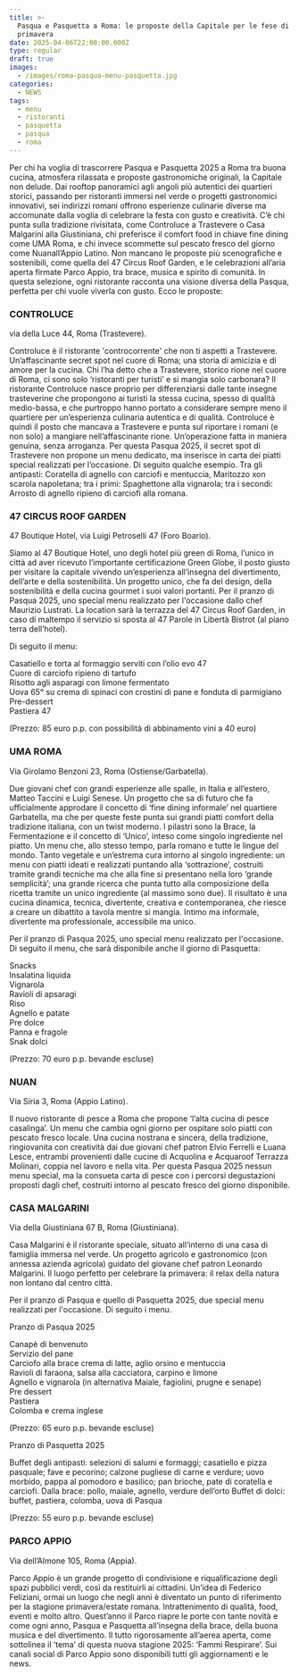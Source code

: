 ```yaml
---
title: >-
  Pasqua e Pasquetta a Roma: le proposte della Capitale per le fese di
  primavera 
date: 2025-04-06T22:00:00.000Z
type: regular
draft: true
images:
  - /images/roma-pasqua-menu-pasquetta.jpg
categories:
  - NEWS
tags:
  - menu
  - ristoranti
  - pasquetta
  - pasqua
  - roma
---
```


Per chi ha voglia di trascorrere Pasqua e Pasquetta 2025 a Roma tra buona cucina, atmosfera rilassata e proposte gastronomiche originali, la Capitale non delude. Dai rooftop panoramici agli angoli più autentici dei quartieri storici, passando per ristoranti immersi nel verde o progetti gastronomici innovativi, sei indirizzi romani offrono esperienze culinarie diverse ma accomunate dalla voglia di celebrare la festa con gusto e creatività. C’è chi punta sulla tradizione rivisitata, come Controluce a Trastevere o Casa Malgarini alla Giustiniana, chi preferisce il comfort food in chiave fine dining come UMA Roma, e chi invece scommette sul pescato fresco del giorno come Nuanall’Appio Latino. Non mancano le proposte più scenografiche e sostenibili, come quella del 47 Circus Roof Garden, e le celebrazioni all’aria aperta firmate Parco Appio, tra brace, musica e spirito di comunità. In questa selezione, ogni ristorante racconta una visione diversa della Pasqua, perfetta per chi vuole viverla con gusto. Ecco le proposte:

### CONTROLUCE

via della Luce 44, Roma (Trastevere). 

Controluce è il ristorante 'controcorrente' che non ti aspetti a Trastevere. Un’affascinante secret spot nel cuore di Roma; una storia di amicizia e di amore per la cucina. Chi l’ha detto che a Trastevere, storico rione nel cuore di Roma, ci sono solo ‘ristoranti per turisti’ e si mangia solo carbonara? Il ristorante Controluce nasce proprio per differenziarsi dalle tante insegne trasteverine che propongono ai turisti la stessa cucina, spesso di qualità medio-bassa, e che purtroppo hanno portato a considerare sempre meno il quartiere per un’esperienza culinaria autentica e di qualità. Controluce è quindi il posto che mancava a Trastevere e punta sul riportare i romani (e non solo) a mangiare nell’affascinante rione. Un’operazione fatta in maniera genuina, senza arroganza. Per questa Pasqua 2025, il secret spot di Trastevere non propone un menu dedicato, ma inserisce in carta dei piatti special realizzati per l’occasione. Di seguito qualche esempio. Tra gli antipasti: Coratella di agnello con carciofi e mentuccia, Maritozzo xon scarola napoletana; tra i primi: Spaghettone alla vignarola; tra i secondi: Arrosto di agnello ripieno di carciofi alla romana.

### 47 CIRCUS ROOF GARDEN

47 Boutique Hotel, via Luigi Petroselli 47 (Foro Boario).

Siamo al 47 Boutique Hotel, uno degli hotel più green di Roma, l’unico in città ad aver ricevuto l’importante certificazione Green Globe, il posto giusto per visitare la capitale vivendo un’esperienza all’insegna del divertimento, dell’arte e della sostenibilità. Un progetto unico, che fa del design, della sostenibilità e della cucina gourmet i suoi valori portanti. Per il pranzo di Pasqua 2025, uno special menu realizzato per l'occasione dallo chef Maurizio Lustrati. La location sarà la terrazza del 47 Circus Roof Garden, in caso di maltempo il servizio si sposta al 47 Parole in Libertà Bistrot (al piano terra dell’hotel).

Di seguito il menu: 

Casatiello e torta al formaggio serviti con l’olio evo 47\
Cuore di carciofo ripieno di tartufo\
Risotto agli asparagi con limone fermentato\
Uova 65° su crema di spinaci con crostini di pane e fonduta di parmigiano\
Pre-dessert\
Pastiera 47

(Prezzo: 85 euro p.p. con possibilità di abbinamento vini a 40 euro)

### UMA ROMA

Via Girolamo Benzoni 23, Roma (Ostiense/Garbatella).

Due giovani chef con grandi esperienze alle spalle, in Italia e all’estero, Matteo Taccini e Luigi Senese. Un progetto che sa di futuro che fa ufficialmente approdare il concetto di ‘fine dining informale’ nel quartiere Garbatella, ma che per queste feste punta sui grandi piatti comfort della tradizione italiana, con un twist moderno. I pilastri sono la Brace, la Fermentazione e il concetto di ‘Unico’, inteso come singolo ingrediente nel piatto. Un menu che, allo stesso tempo, parla romano e tutte le lingue del mondo. Tanto vegetale e un’estrema cura intorno al singolo ingrediente: un menu con piatti ideati e realizzati puntando alla ‘sottrazione’, costruiti tramite grandi tecniche ma che alla fine si presentano nella loro ‘grande semplicità’; una grande ricerca che punta tutto alla composizione della ricetta tramite un unico ingrediente (al massimo sono due). Il risultato è una cucina dinamica, tecnica, divertente, creativa e contemporanea, che riesce a creare un dibattito a tavola mentre si mangia. Intimo ma informale, divertente ma professionale, accessibile ma unico. 

Per il pranzo di Pasqua 2025, uno special menu realizzato per l'occasione. Di seguito il menu, che sarà disponibile anche il giorno di Pasquetta: 

Snacks\
Insalatina liquida\
Vignarola\
Ravioli di apsaragi\
Riso\
Agnello e patate\
Pre dolce\
Panna e fragole\
Snak dolci

(Prezzo: 70 euro p.p. bevande escluse)

### NUAN 

Via Siria 3, Roma (Appio Latino).

Il nuovo ristorante di pesce a Roma che propone ‘l’alta cucina di pesce casalinga’. Un menu che cambia ogni giorno per ospitare solo piatti con pescato fresco locale. Una cucina nostrana e sincera, della tradizione, ringiovanita con creatività dai due giovani chef patron Elvio Ferrelli e Luana Lesce, entrambi provenienti dalle cucine di Acquolina e Acquaroof Terrazza Molinari, coppia nel lavoro e nella vita.  Per questa Pasqua 2025 nessun menu special, ma la consueta carta di pesce con i percorsi degustazioni proposti dagli chef, costruiti intorno al pescato fresco del giorno disponibile.

### CASA MALGARINI

Via della Giustiniana 67 B, Roma (Giustiniana).

Casa Malgarini è il ristorante speciale, situato all’interno di una casa di famiglia immersa nel verde. Un progetto agricolo e gastronomico (con annessa azienda agricola) guidato del giovane chef patron Leonardo Malgarini. Il luogo perfetto per celebrare la primavera: il relax della natura non lontano dal centro città.

Per il pranzo di Pasqua e quello di Pasquetta 2025, due special menu realizzati per l'occasione. Di seguito i menu.

Pranzo di Pasqua 2025 

Canapè di benvenuto\
Servizio del pane\
Carciofo alla brace crema di latte, aglio orsino e mentuccia\
Ravioli di faraona, salsa alla cacciatora, carpino e limone\
Agnello e vignarola (in alternativa Maiale, fagiolini, prugne e senape)\
Pre dessert\
Pastiera\
Colomba e crema inglese

(Prezzo: 65 euro p.p. bevande escluse)

Pranzo di Pasquetta 2025 

Buffet degli antipasti: selezioni di salumi e formaggi; casatiello e pizza pasquale; fave e pecorino; calzone pugliese di carne e verdure; uovo morbido, pappa al pomodoro e basilico; pan brioche, pate di coratella e carciofi. Dalla brace: pollo, maiale, agnello, verdure dell’orto Buffet di dolci: buffet, pastiera, colomba, uova di Pasqua

(Prezzo: 55 euro p.p. bevande escluse)

### PARCO APPIO

Via dell’Almone 105, Roma (Appia).

Parco Appio è un grande progetto di condivisione e riqualificazione degli spazi pubblici verdi, così da restituirli ai cittadini. Un’idea di Federico Feliziani, ormai un luogo che negli anni è diventato un punto di riferimento per la stagione primavera/estate romana. Intrattenimento di qualità, food, eventi e molto altro. Quest’anno il Parco riapre le porte con tante novità e come ogni anno, Pasqua e Pasquetta all’insegna della brace, della buona musica e del divertimento. Il tutto rigorosamente all’aerea aperta, come sottolinea il ‘tema’ di questa nuova stagione 2025: ‘Fammi Respirare’. Sui canali social di Parco Appio sono disponibili tutti gli aggiornamenti e le news.
